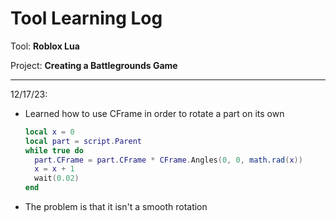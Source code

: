 # Tool Learning Log

Tool: **Roblox Lua**

Project: **Creating a Battlegrounds Game**

---

12/17/23:
* Learned how to use CFrame in order to rotate a part on its own
  ```lua
  local x = 0
  local part = script.Parent
  while true do
    part.CFrame = part.CFrame * CFrame.Angles(0, 0, math.rad(x))
    x = x + 1
    wait(0.02)
  end
  ```
* The problem is that it isn't a smooth rotation 


